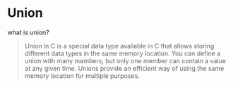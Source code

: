# Union
what is union?
 > Union in C is a special data type available in C that allows
   storing different data types in the same memory location. You can define a union
   with many members, but only one member can contain a value at any given time.
   Unions provide an efficient way of using the same memory location for multiple
   purposes. 
